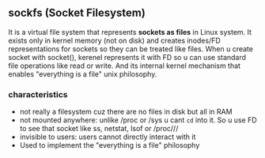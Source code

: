 ## sockfs (Socket Filesystem)
It is a virtual file system that represents **sockets as files** in Linux system. It exists only in kernel memory (not on disk) and creates inodes/FD representations for sockets so they can be treated like files. When u create socket with socket(), kerenel represents it with FD so u can use standard file operations like read or write. And its internal kernel mechanism that enables "everything is a file" unix philosophy.

### characteristics
- not really a filesystem cuz there are no files in disk but all in RAM
- not mounted anywhere: unlike /proc or /sys u cant `cd` into it. So u use FD to see that socket like ss, netstat, lsof or /proc/<pid>/<fd>/
- invisible to users: users cannot directly interact with it
- Used to implement the "everything is a file" philosophy

